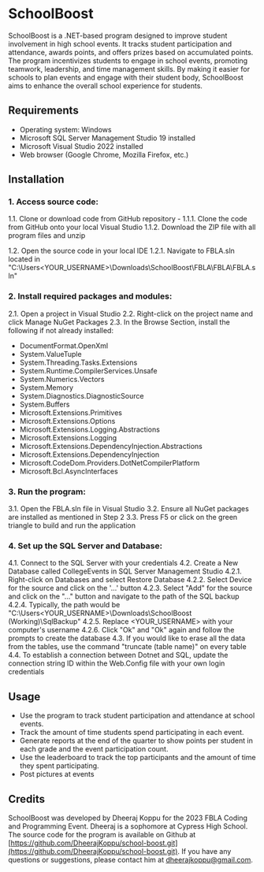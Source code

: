 # SchoolBoost

SchoolBoost is a .NET-based program designed to improve student involvement in high school events. It tracks student participation and attendance, awards points, and offers prizes based on accumulated points. The program incentivizes students to engage in school events, promoting teamwork, leadership, and time management skills. By making it easier for schools to plan events and engage with their student body, SchoolBoost aims to enhance the overall school experience for students.

## Requirements
- Operating system: Windows
- Microsoft SQL Server Management Studio 19 installed
- Microsoft Visual Studio 2022 installed
- Web browser (Google Chrome, Mozilla Firefox, etc.)

## Installation

### 1. Access source code:

  1.1. Clone or download code from GitHub repository
    - 1.1.1. Clone the code from GitHub onto your local Visual Studio
    1.1.2. Download the ZIP file with all program files and unzip

  1.2. Open the source code in your local IDE
    1.2.1. Navigate to FBLA.sln located in "C:\Users<YOUR_USERNAME>\Downloads\SchoolBoost\FBLA\FBLA\FBLA.sln"

### 2. Install required packages and modules:

  2.1. Open a project in Visual Studio
  2.2. Right-click on the project name and click Manage NuGet Packages
  2.3. In the Browse Section, install the following if not already installed:

- DocumentFormat.OpenXml
- System.ValueTuple
- System.Threading.Tasks.Extensions
- System.Runtime.CompilerServices.Unsafe
- System.Numerics.Vectors
- System.Memory
- System.Diagnostics.DiagnosticSource
- System.Buffers
- Microsoft.Extensions.Primitives
- Microsoft.Extensions.Options
- Microsoft.Extensions.Logging.Abstractions
- Microsoft.Extensions.Logging
- Microsoft.Extensions.DependencyInjection.Abstractions
- Microsoft.Extensions.DependencyInjection
- Microsoft.CodeDom.Providers.DotNetCompilerPlatform
- Microsoft.Bcl.AsyncInterfaces

### 3. Run the program:

  3.1. Open the FBLA.sln file in Visual Studio
  3.2. Ensure all NuGet packages are installed as mentioned in Step 2
  3.3. Press F5 or click on the green triangle to build and run the application

### 4. Set up the SQL Server and Database:

  4.1. Connect to the SQL Server with your credentials
  4.2. Create a New Database called CollegeEvents in SQL Server Management Studio
    4.2.1. Right-click on Databases and select Restore Database
    4.2.2. Select Device for the source and click on the '...' button
    4.2.3. Select "Add" for the source and click on the "..." button and navigate to the path of the SQL backup
    4.2.4. Typically, the path would be "C:\Users\<YOUR_USERNAME>\Downloads\SchoolBoost (Working)\SqlBackup"
    4.2.5. Replace <YOUR_USERNAME> with your computer's username
    4.2.6. Click "Ok" and "Ok" again and follow the prompts to create the database
  4.3. If you would like to erase all the data from the tables, use the command "truncate (table name)" on every table
  4.4. To establish a connection between Dotnet and SQL, update the connection string ID within the Web.Config file with your own login credentials
## Usage

- Use the program to track student participation and attendance at school events.
- Track the amount of time students spend participating in each event.
- Generate reports at the end of the quarter to show points per student in each grade and the event participation count.
- Use the leaderboard to track the top participants and the amount of time they spent participating.
- Post pictures at events

## Credits

SchoolBoost was developed by Dheeraj Koppu for the 2023 FBLA Coding and Programming Event. Dheeraj is a sophomore at Cypress High School. The source code for the program is available on Github at [https://github.com/DheerajKoppu/school-boost.git](https://github.com/DheerajKoppu/school-boost.git). If you have any questions or suggestions, please contact him at [dheerajkoppu@gmail.com](mailto:dheerajkoppu@gmail.com).
